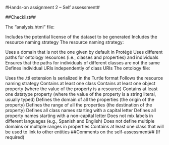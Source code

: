 #Hands-on assignment 2 – Self assessment#

##Checklist##

The “analysis.html” file:

 Includes the potential license of the dataset to be generated
 Includes the resource naming strategy
The resource naming strategy:

 Uses a domain that is not the one given by default in Protégé
 Uses different paths for ontology resources (i.e., classes and properties) and individuals
 Ensures that the paths for individuals of different classes are not the same
 Defines individual URIs independently of class URIs
The ontology file:

 Uses the .ttl extension
 Is serialized in the Turtle format
 Follows the resource naming strategy
 Contains at least one class
 Contains at least one object property (where the value of the property is a resource)
 Contains at least one datatype property (where the value of the property is a string literal, usually typed)
 Defines the domain of all the properties (the origin of the property)
 Defines the range of all the properties (the destination of the property)
 Defines all class names starting with a capital letter
 Defines all property names starting with a non-capital letter
 Does not mix labels in different languages (e.g., Spanish and English)
 Does not define multiple domains or multiple ranges in properties
 Contains at least one class that will be used to link to other entities
##Comments on the self-assessment## (If required)